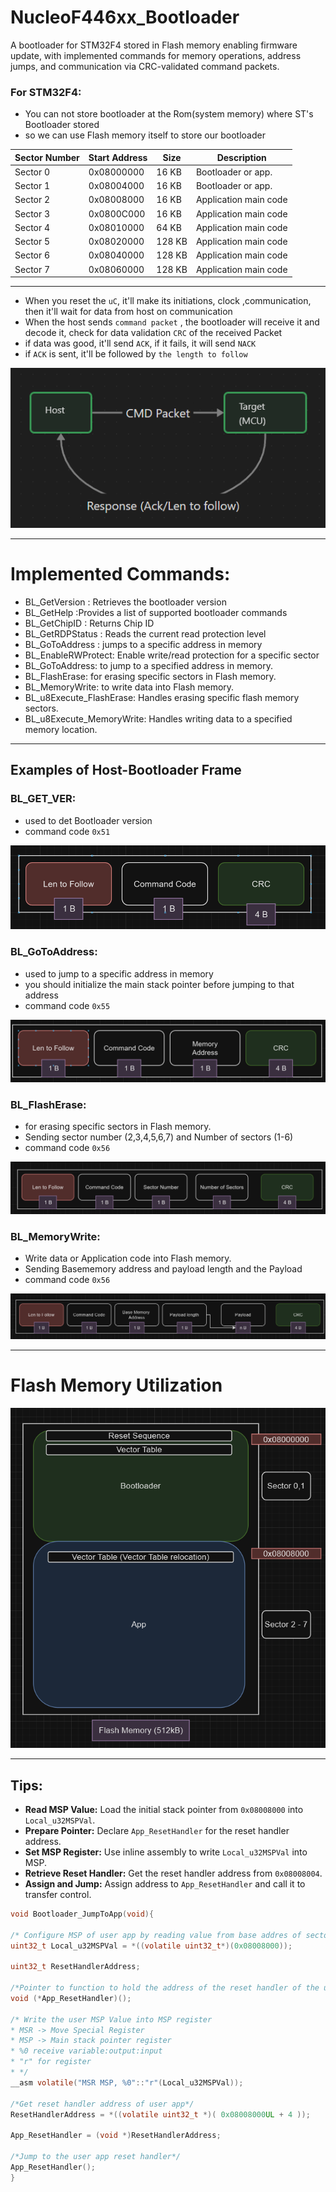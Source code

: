 # NucleoF446xx_Bootloader
A bootloader for STM32F4 stored in Flash memory enabling firmware update, with implemented commands for memory operations, address jumps, and communication via CRC-validated command packets.


### For STM32F4:
- You can not store bootloader at the Rom(system memory) where ST's Bootloader stored
- so we can use Flash memory itself to store our bootloader

| Sector Number | Start Address | Size   | Description           |
| ------------- | ------------- | ------ | --------------------- |
| Sector 0      | 0x08000000    | 16 KB  | Bootloader or app.    |
| Sector 1      | 0x08004000    | 16 KB  | Bootloader or app.    |
| Sector 2      | 0x08008000    | 16 KB  | Application main code |
| Sector 3      | 0x0800C000    | 16 KB  | Application main code |
| Sector 4      | 0x08010000    | 64 KB  | Application main code |
| Sector 5      | 0x08020000    | 128 KB | Application main code |
| Sector 6      | 0x08040000    | 128 KB | Application main code |
| Sector 7      | 0x08060000    | 128 KB | Application main code |

---------
- When you reset the `uC`, it'll make its initiations, clock ,communication, then it'll wait for data from host on communication
- When the host sends `command packet` , the bootloader will receive it and decode it, check for data validation `CRC` of the received Packet 
- if data was good, it'll send `ACK`, if it fails, it will send `NACK`
- if `ACK` is sent, it'll be followed by `the length to follow`

![pic](./utils/Pasted%20image%2020241201130309.png)

-----------------
# Implemented Commands:
- BL_GetVersion : Retrieves the bootloader version
- BL_GetHelp :Provides a list of supported bootloader commands
- BL_GetChipID : Returns Chip ID
- BL_GetRDPStatus : Reads the current read protection level
- BL_GoToAddress : jumps to a specific address in memory
- BL_EnableRWProtect: Enable write/read protection for a specific sector
- BL_GoToAddress: to jump to a specified address in memory.
- BL_FlashErase: for erasing specific sectors in Flash memory.
- BL_MemoryWrite: to write data into Flash memory.
- BL_u8Execute_FlashErase: Handles erasing specific flash memory sectors.
- BL_u8Execute_MemoryWrite: Handles writing data to a specified memory location.

- -----
## Examples of Host-Bootloader Frame 
### BL_GET_VER:
- used to det Bootloader version
- command code `0x51`

![pic](./utils/Pasted%20image%2020241201131245.png)

### BL_GoToAddress:
- used to jump to a specific address in memory
- you should initialize the main stack pointer before jumping to that address
- command code `0x55`

![pic](./utils/Pasted%20image%2020241201132208.png)

### BL_FlashErase:
- for erasing specific sectors in Flash memory.
- Sending sector number (2,3,4,5,6,7) and Number of sectors (1-6)
- command code `0x56`

![pic](./utils/Pasted%20image%2020241201133546.png)

### BL_MemoryWrite:
- Write data or Application code into Flash memory.
- Sending Basememory address and payload length and the Payload
- command code `0x56`

![pic](./utils/Pasted%20image%2020241201133913.png)

------
# Flash Memory Utilization

![pic](./utils/Pasted%20image%2020241201133342.png)


-----
## Tips:

- **Read MSP Value:** Load the initial stack pointer from `0x08008000` into `Local_u32MSPVal`.
- **Prepare Pointer:** Declare `App_ResetHandler` for the reset handler address.
- **Set MSP Register:** Use inline assembly to write `Local_u32MSPVal` into MSP.
- **Retrieve Reset Handler:** Get the reset handler address from `0x08008004`.
- **Assign and Jump:** Assign address to `App_ResetHandler` and call it to transfer control.

```c
void Bootloader_JumpToApp(void){
  
/* Configure MSP of user app by reading value from base addres of sector2 */
uint32_t Local_u32MSPVal = *((volatile uint32_t*)(0x08008000));

uint32_t ResetHandlerAddress;

/*Pointer to function to hold the address of the reset handler of the user app*/
void (*App_ResetHandler)();
  
/* Write the user MSP Value into MSP register
* MSR -> Move Special Register
* MSP -> Main stack pointer register
* %0 receive variable:output:input
* "r" for register
* */
__asm volatile("MSR MSP, %0"::"r"(Local_u32MSPVal));
  
/*Get reset handler address of user app*/
ResetHandlerAddress = *((volatile uint32_t *)( 0x08008000UL + 4 ));

App_ResetHandler = (void *)ResetHandlerAddress;

/*Jump to the user app reset handler*/
App_ResetHandler();
}
```
